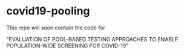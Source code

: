 # covid19-pooling

This repo will soon contain the code for

"EVALUATION OF POOL-BASED TESTING APPROACHES TO ENABLE POPULATION-WIDE SCREENING FOR COVID-19"
